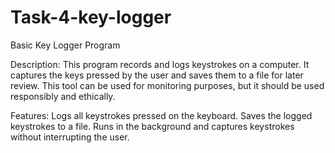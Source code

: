 # Task-4-key-logger
Basic Key Logger Program

Description:
This program records and logs keystrokes on a computer. It captures the keys pressed by the user and saves them to a file for later review. 
This tool can be used for monitoring purposes, but it should be used responsibly and ethically.

Features:
Logs all keystrokes pressed on the keyboard.
Saves the logged keystrokes to a file.
Runs in the background and captures keystrokes without interrupting the user.

